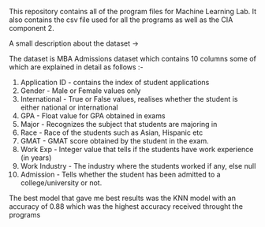 This repository contains all of the program files for Machine Learning Lab. It also contains the csv file used for all the programs as well as the CIA component 2.

A small description about the dataset ->

The dataset is MBA Admissions dataset which contains 10 columns some of which are explained in detail as follows :-

1) Application ID - contains the index of student applications
2) Gender - Male or Female values only
3) International - True or False values, realises whether the student is either national or international
4) GPA - Float value for GPA obtained in exams
5) Major - Recognizes the subject that students are majoring in
6) Race - Race of the students such as Asian, Hispanic etc
7) GMAT - GMAT score obtained by the student in the exam.
8) Work Exp - Integer value that tells if the students have work experience (in years)
9) Work Industry -   The industry where the students worked if any, else null
10) Admission - Tells whether the student has been admitted to a college/university or not.



The best model that gave me best results was the KNN model with an accuracy of  0.88 which was the highest accuracy received throught the programs
